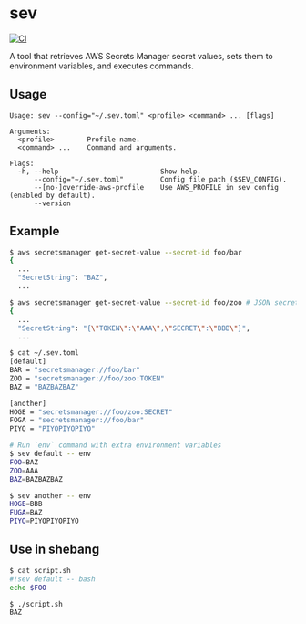 # sev

[![CI](https://github.com/winebarrel/sev/actions/workflows/ci.yml/badge.svg)](https://github.com/winebarrel/sev/actions/workflows/ci.yml)

A tool that retrieves AWS Secrets Manager secret values, sets them to environment variables, and executes commands.

## Usage

```
Usage: sev --config="~/.sev.toml" <profile> <command> ... [flags]

Arguments:
  <profile>        Profile name.
  <command> ...    Command and arguments.

Flags:
  -h, --help                         Show help.
      --config="~/.sev.toml"         Config file path ($SEV_CONFIG).
      --[no-]override-aws-profile    Use AWS_PROFILE in sev config (enabled by default).
      --version
```

## Example

```sh
$ aws secretsmanager get-secret-value --secret-id foo/bar
{
  ...
  "SecretString": "BAZ",
  ...

$ aws secretsmanager get-secret-value --secret-id foo/zoo # JSON secret
{
  ...
  "SecretString": "{\"TOKEN\":\"AAA\",\"SECRET\":\"BBB\"}",
  ...
```

```sh
$ cat ~/.sev.toml
[default]
BAR = "secretsmanager://foo/bar"
ZOO = "secretsmanager://foo/zoo:TOKEN"
BAZ = "BAZBAZBAZ"

[another]
HOGE = "secretsmanager://foo/zoo:SECRET"
FOGA = "secretsmanager://foo/bar"
PIYO = "PIYOPIYOPIYO"
```

```sh
# Run `env` command with extra environment variables
$ sev default -- env
FOO=BAZ
ZOO=AAA
BAZ=BAZBAZBAZ

$ sev another -- env
HOGE=BBB
FUGA=BAZ
PIYO=PIYOPIYOPIYO
```

## Use in shebang

```sh
$ cat script.sh
#!sev default -- bash
echo $FOO
```

```sh
$ ./script.sh
BAZ
```
